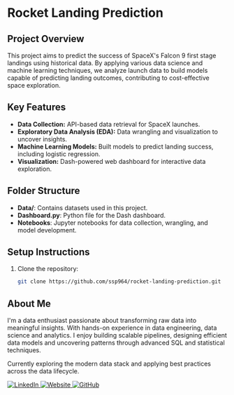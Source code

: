 
# Rocket Landing Prediction

## Project Overview
This project aims to predict the success of SpaceX's Falcon 9 first stage landings using historical data. By applying various data science and machine learning techniques, we analyze launch data to build models capable of predicting landing outcomes, contributing to cost-effective space exploration.

## Key Features
- **Data Collection:** API-based data retrieval for SpaceX launches.
- **Exploratory Data Analysis (EDA):** Data wrangling and visualization to uncover insights.
- **Machine Learning Models:** Built models to predict landing success, including logistic regression.
- **Visualization:** Dash-powered web dashboard for interactive data exploration.

## Folder Structure
- **Data/**: Contains datasets used in this project.
- **Dashboard.py**: Python file for the Dash dashboard.
- **Notebooks**: Jupyter notebooks for data collection, wrangling, and model development.

## Setup Instructions
1. Clone the repository:
   ```bash
   git clone https://github.com/ssp964/rocket-landing-prediction.git

## About Me

I'm a data enthusiast passionate about transforming raw data into meaningful insights. With hands-on experience in data engineering, data science and analytics. I enjoy building scalable pipelines, designing efficient data models and uncovering patterns through advanced SQL and statistical techniques.

Currently exploring the modern data stack and applying best practices across the data lifecycle.

<p align="left">
  <a href="https://linkedin.com/in/supritspatil" target="_blank">
    <img src="https://img.shields.io/badge/LinkedIn-0A66C2?style=for-the-badge&logo=linkedin&logoColor=white" alt="LinkedIn"/>
  </a>
  <a href="https://www.supritpatil.co/" target="_blank">
    <img src="https://img.shields.io/badge/Website-FF6F00?style=for-the-badge&logo=Google-Chrome&logoColor=white" alt="Website"/>
  </a>
  <a href="https://github.com/ssp964" target="_blank">
    <img src="https://img.shields.io/badge/GitHub-24292E?style=for-the-badge&logo=github&logoColor=white" alt="GitHub"/>
  </a>
</p>

